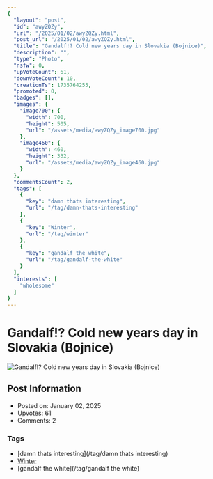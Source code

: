 ```yaml
---
{
  "layout": "post",
  "id": "awyZQZy",
  "url": "/2025/01/02/awyZQZy.html",
  "post_url": "/2025/01/02/awyZQZy.html",
  "title": "Gandalf!? Cold new years day in Slovakia (Bojnice)",
  "description": "",
  "type": "Photo",
  "nsfw": 0,
  "upVoteCount": 61,
  "downVoteCount": 10,
  "creationTs": 1735764255,
  "promoted": 0,
  "badges": [],
  "images": {
    "image700": {
      "width": 700,
      "height": 505,
      "url": "/assets/media/awyZQZy_image700.jpg"
    },
    "image460": {
      "width": 460,
      "height": 332,
      "url": "/assets/media/awyZQZy_image460.jpg"
    }
  },
  "commentsCount": 2,
  "tags": [
    {
      "key": "damn thats interesting",
      "url": "/tag/damn-thats-interesting"
    },
    {
      "key": "Winter",
      "url": "/tag/winter"
    },
    {
      "key": "gandalf the white",
      "url": "/tag/gandalf-the-white"
    }
  ],
  "interests": [
    "wholesome"
  ]
}
---
```


# Gandalf!? Cold new years day in Slovakia (Bojnice)

![Gandalf!? Cold new years day in Slovakia (Bojnice)](/assets/media/awyZQZy_image700.jpg)

## Post Information

- Posted on: January 02, 2025
- Upvotes: 61
- Comments: 2

### Tags

- [damn thats interesting](/tag/damn thats interesting)
- [Winter](/tag/Winter)
- [gandalf the white](/tag/gandalf the white)
